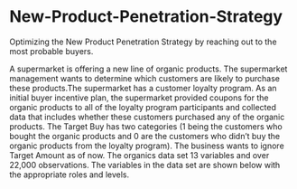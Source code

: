 # New-Product-Penetration-Strategy
Optimizing the New Product Penetration Strategy by reaching out to the most probable buyers.

A supermarket is offering a new line of organic products. The supermarket management wants to determine which customers are likely to 
purchase these products.The supermarket has a customer loyalty program. As an initial buyer incentive plan, the supermarket provided 
coupons for the organic products to all of the loyalty program participants and collected data that includes whether these customers 
purchased any of the organic products. The Target Buy has two categories (1 being the customers who bought the organic products 
and 0 are the customers who didn’t buy the organic products from the loyalty program). The business wants to ignore Target Amount 
as of now. The organics data set 13 variables and over 22,000 observations. The variables in the data set are shown below with the 
appropriate roles and levels.
